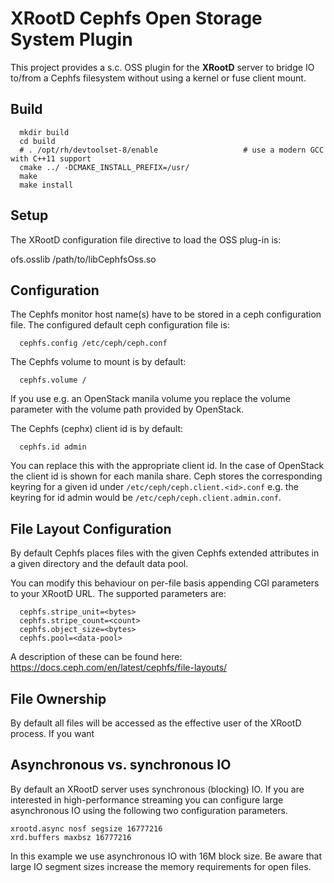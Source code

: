 XRootD Cephfs Open Storage System Plugin
========================================

This project provides a s.c. OSS plugin for the **XRootD** server to bridge IO to/from a Cephfs filesystem without using a kernel or fuse client mount.

Build
-----

```
  mkdir build
  cd build
  # . /opt/rh/devtoolset-8/enable                   # use a modern GCC with C++11 support
  cmake ../ -DCMAKE_INSTALL_PREFIX=/usr/
  make
  make install
```

Setup
-----

The XRootD configuration file directive to load the OSS plug-in is:

  ofs.osslib /path/to/libCephfsOss.so


Configuration
-------------

The Cephfs monitor host name(s) have to be stored in a ceph configuration file. The configured default ceph configuration file is:

```
  cephfs.config /etc/ceph/ceph.conf
```

The Cephfs volume to mount is by default:

```
  cephfs.volume /
```

If you use e.g. an OpenStack manila volume you replace the volume parameter with the volume path provided by OpenStack.

The Cephfs (cephx) client id is by default:

```
  cephfs.id admin
```

You can replace this with the appropriate client id. In the case of OpenStack the client id is shown for each manila share.  Ceph stores the corresponding keyring for a given id under ```/etc/ceph/ceph.client.<id>.conf``` e.g. the keyring for id admin would be ```/etc/ceph/ceph.client.admin.conf```.

File Layout Configuration
-------------------------

By default Cephfs places files with the given Cephfs extended attributes in a given directory and the default data pool.

You can modify this behaviour on per-file basis appending CGI parameters to your XRootD URL. The supported parameters are:

```   
  cephfs.stripe_unit=<bytes>
  cephfs.stripe_count=<count>
  cephfs.object_size=<bytes>
  cephfs.pool=<data-pool>
```

A description of these can be found here: https://docs.ceph.com/en/latest/cephfs/file-layouts/


File Ownership
--------------

By default all files will be accessed as the effective user of the XRootD process. If you want

Asynchronous vs. synchronous IO
-------------------------------

By default an XRootD server uses synchronous (blocking) IO. If you are interested in high-performance streaming you can configure large asynchronous IO using the following two configuration parameters.

```
xrootd.async nosf segsize 16777216
xrd.buffers maxbsz 16777216
```

In this example we use asynchronous IO with 16M block size. Be aware that large IO segment sizes increase the memory requirements for open files.

